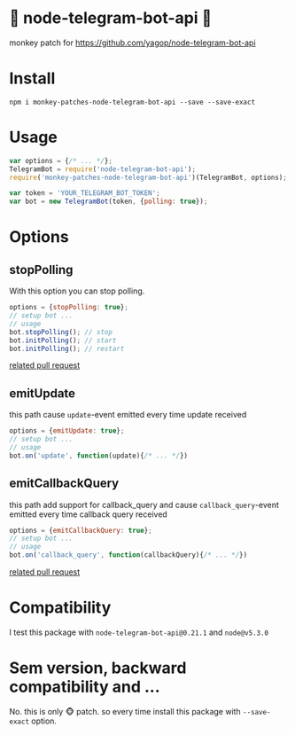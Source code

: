 # :see_no_evil: node-telegram-bot-api :hear_no_evil:
monkey patch for https://github.com/yagop/node-telegram-bot-api

# Install

```
npm i monkey-patches-node-telegram-bot-api --save --save-exact
```

# Usage

```js
var options = {/* ... */};
TelegramBot = require('node-telegram-bot-api');
require('monkey-patches-node-telegram-bot-api')(TelegramBot, options);

var token = 'YOUR_TELEGRAM_BOT_TOKEN';
var bot = new TelegramBot(token, {polling: true});
```

# Options

## stopPolling

With this option you can stop polling. 
```js 
options = {stopPolling: true};
// setup bot ... 
// usage
bot.stopPolling(); // stop
bot.initPolling(); // start
bot.initPolling(); // restart
```

[related pull request](https://github.com/yagop/node-telegram-bot-api/pull/51)
 
## emitUpdate
this path cause `update`-event emitted every time update received 
```js 
options = {emitUpdate: true};
// setup bot ... 
// usage
bot.on('update', function(update){/* ... */})
```


## emitCallbackQuery
this path add support for callback_query and cause `callback_query`-event emitted every time callback query received
```js 
options = {emitCallbackQuery: true};
// setup bot ... 
// usage
bot.on('callback_query', function(callbackQuery){/* ... */})
```
[related pull request](https://github.com/yagop/node-telegram-bot-api/pull/118)

# Compatibility

I test this package with `node-telegram-bot-api@0.21.1` and `node@v5.3.0`

# Sem version, backward compatibility and ...
No. this is only :monkey_face: patch. so every time install this package with `--save-exact` option.